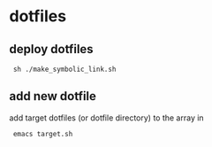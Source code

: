 # dotfiles
## deploy dotfiles
```
 sh ./make_symbolic_link.sh
```
## add new dotfile
add target dotfiles (or dotfile directory) to the array in
```
 emacs target.sh
```
